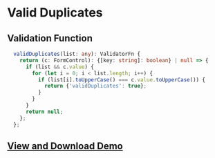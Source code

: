 # Valid Duplicates

## Validation Function

```typescript
  validDuplicates(list: any): ValidatorFn {
    return (c: FormControl): {[key: string]: boolean} | null => {
      if (list && c.value) {
        for (let i = 0; i < list.length; i++) {
          if (list[i].toUpperCase() === c.value.toUpperCase()) {
            return {'validDuplicates': true};
          }
        }
      }
      return null;
    };
  };
```

## [View and Download Demo](https://plnkr.co/edit/cndyKcgxfXFnQKbexWbl?p=preview)

